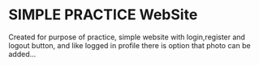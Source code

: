 # SIMPLE PRACTICE WebSite
Created for purpose of practice, simple website with login,register and logout button, and like logged in profile there is option that photo can be added... 

